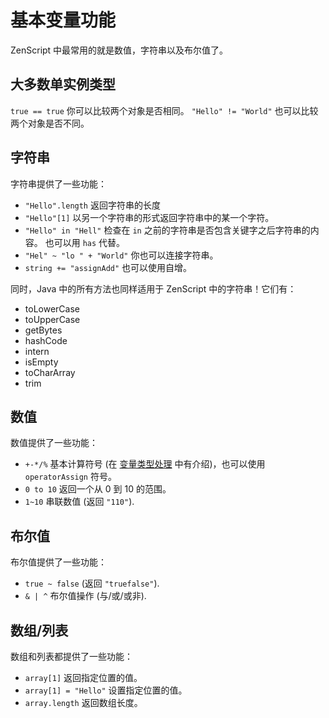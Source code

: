 # 基本变量功能

ZenScript 中最常用的就是数值，字符串以及布尔值了。

## 大多数单实例类型

`true == true` 你可以比较两个对象是否相同。
`"Hello" != "World"` 也可以比较两个对象是否不同。

## 字符串

字符串提供了一些功能：

- `"Hello".length` 返回字符串的长度
- `"Hello"[1]` 以另一个字符串的形式返回字符串中的某一个字符。
- `"Hello" in "Hell"` 检查在 `in` 之前的字符串是否包含关键字之后字符串的内容。 也可以用 `has` 代替。
- `"Hel" ~ "lo " + "World"` 你也可以连接字符串。
- `string += "assignAdd"` 也可以使用自增。

同时，Java 中的所有方法也同样适用于 ZenScript 中的字符串！它们有：

- toLowerCase
- toUpperCase
- getBytes
- hashCode
- intern
- isEmpty
- toCharArray
- trim

## 数值

数值提供了一些功能：

- `+-*/%` 基本计算符号 (在 [变量类型处理](Variable_Types) 中有介绍)，也可以使用 `operatorAssign` 符号。
- `0 to 10` 返回一个从 0 到 10 的范围。
- `1~10` 串联数值 (返回 `"110"`).

## 布尔值

布尔值提供了一些功能：

- `true ~ false` (返回 `"truefalse"`).
- `& | ^` 布尔值操作 (与/或/或非).

## 数组/列表

数组和列表都提供了一些功能：

- `array[1]` 返回指定位置的值。
- `array[1] = "Hello"` 设置指定位置的值。
- `array.length` 返回数组长度。
